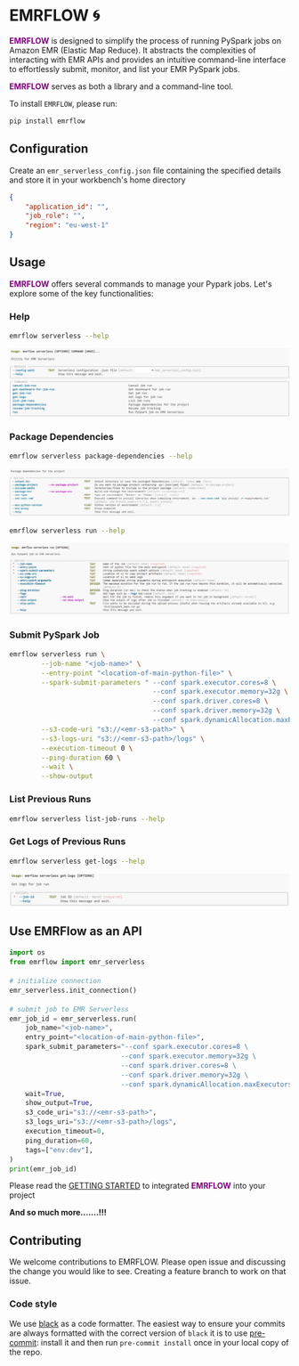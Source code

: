 # EMRFLOW :cyclone:


<span style="color:purple;">**EMRFLOW** </span> is designed to simplify the process of running PySpark jobs on Amazon EMR (Elastic Map Reduce). It abstracts the complexities of interacting with EMR APIs and provides an intuitive command-line interface to effortlessly submit, monitor, and list your EMR PySpark jobs.

<span style="color:purple;">**EMRFLOW** </span> serves as both a library and a command-line tool.

To install `EMRFLOW`, please run:

```bash
pip install emrflow
```
## Configuration

Create an `emr_serverless_config.json` file containing the specified details and store it in your workbench's home directory
```json
{
    "application_id": "",
    "job_role": "",
    "region": "eu-west-1"
}
```

## Usage

<span style="color:purple;">**EMRFLOW** </span> offers several commands to manage your Pypark jobs. Let's explore some of the key functionalities:


### Help
```bash
emrflow serverless --help
```
![Serverless Options](images/emr-serverless-help.png)


### Package Dependencies
```bash
emrflow serverless package-dependencies --help
```
![Serverless Options](images/emr-serverless-package-dependencies-help.png)

```bash
emrflow serverless run --help
```
![Serverless Options](images/emr-serverless-run-help.png)


### Submit PySpark Job
```bash
emrflow serverless run \
        --job-name "<job-name>" \
        --entry-point "<location-of-main-python-file>" \
        --spark-submit-parameters " --conf spark.executor.cores=8 \
                                    --conf spark.executor.memory=32g \
                                    --conf spark.driver.cores=8 \
                                    --conf spark.driver.memory=32g \
                                    --conf spark.dynamicAllocation.maxExecutors=100" \
        --s3-code-uri "s3://<emr-s3-path>" \
        --s3-logs-uri "s3://<emr-s3-path>/logs" \
        --execution-timeout 0 \
        --ping-duration 60 \
        --wait \
        --show-output
```


### List Previous Runs
```bash
emrflow serverless list-job-runs --help
```

### Get Logs of Previous Runs
```bash
emrflow serverless get-logs --help
```
![Serverless Options](images/emr-serverless-logs-help.png)



## Use EMRFlow as an API
```Python
import os
from emrflow import emr_serverless

# initialize connection
emr_serverless.init_connection()

# submit job to EMR Serverless
emr_job_id = emr_serverless.run(
    job_name="<job-name>",
    entry_point="<location-of-main-python-file>",
    spark_submit_parameters="--conf spark.executor.cores=8 \
                            --conf spark.executor.memory=32g \
                            --conf spark.driver.cores=8 \
                            --conf spark.driver.memory=32g \
                            --conf spark.dynamicAllocation.maxExecutors=100",
    wait=True,
    show_output=True,
    s3_code_uri="s3://<emr-s3-path>",
    s3_logs_uri="s3://<emr-s3-path>/logs",
    execution_timeout=0,
    ping_duration=60,
    tags=["env:dev"],
)
print(emr_job_id)
```

Please read the [GETTING STARTED](GETTING_STARTED.md) to integrated <span style="color:purple;">**EMRFLOW** </span> into your project


**And so much more.......!!!**


## Contributing

We welcome contributions to EMRFLOW. Please open issue and discussing the change you would like to see. Creating a feature branch to work on that issue.

### Code style

We use [black](https://black.readthedocs.io/en/stable/) as a code formatter. The easiest way to ensure your commits are always formatted with the correct version of `black` it is to use [pre-commit](https://pre-commit.com/): install it and then run `pre-commit install` once in your local copy of the repo.

